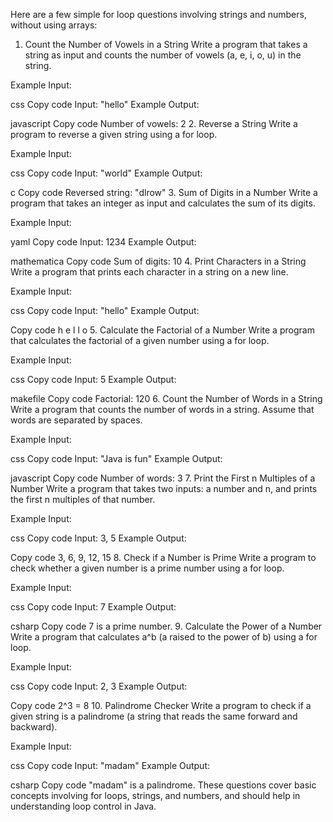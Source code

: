 
Here are a few simple for loop questions involving strings and numbers, without using arrays:

1. Count the Number of Vowels in a String
Write a program that takes a string as input and counts the number of vowels (a, e, i, o, u) in the string.

Example Input:

css
Copy code
Input: "hello"
Example Output:

javascript
Copy code
Number of vowels: 2
2. Reverse a String
Write a program to reverse a given string using a for loop.

Example Input:

css
Copy code
Input: "world"
Example Output:

c
Copy code
Reversed string: "dlrow"
3. Sum of Digits in a Number
Write a program that takes an integer as input and calculates the sum of its digits.

Example Input:

yaml
Copy code
Input: 1234
Example Output:

mathematica
Copy code
Sum of digits: 10
4. Print Characters in a String
Write a program that prints each character in a string on a new line.

Example Input:

css
Copy code
Input: "hello"
Example Output:

Copy code
h
e
l
l
o
5. Calculate the Factorial of a Number
Write a program that calculates the factorial of a given number using a for loop.

Example Input:

css
Copy code
Input: 5
Example Output:

makefile
Copy code
Factorial: 120
6. Count the Number of Words in a String
Write a program that counts the number of words in a string. Assume that words are separated by spaces.

Example Input:

css
Copy code
Input: "Java is fun"
Example Output:

javascript
Copy code
Number of words: 3
7. Print the First n Multiples of a Number
Write a program that takes two inputs: a number and n, and prints the first n multiples of that number.

Example Input:

css
Copy code
Input: 3, 5
Example Output:

Copy code
3, 6, 9, 12, 15
8. Check if a Number is Prime
Write a program to check whether a given number is a prime number using a for loop.

Example Input:

css
Copy code
Input: 7
Example Output:

csharp
Copy code
7 is a prime number.
9. Calculate the Power of a Number
Write a program that calculates a^b (a raised to the power of b) using a for loop.

Example Input:

css
Copy code
Input: 2, 3
Example Output:

Copy code
2^3 = 8
10. Palindrome Checker
Write a program to check if a given string is a palindrome (a string that reads the same forward and backward).

Example Input:

css
Copy code
Input: "madam"
Example Output:

csharp
Copy code
"madam" is a palindrome.
These questions cover basic concepts involving for loops, strings, and numbers, and should help in understanding loop control in Java.
